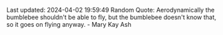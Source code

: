 Last updated: 2024-04-02 19:59:49
Random Quote: Aerodynamically the bumblebee shouldn't be able to fly, but the bumblebee doesn't know that, so it goes on flying anyway. - Mary Kay Ash